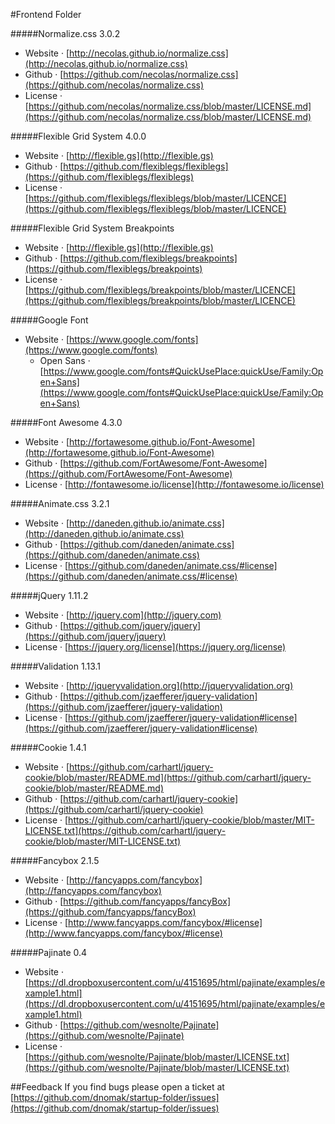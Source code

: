 #Frontend Folder

#####Normalize.css 3.0.2
- Website · [http://necolas.github.io/normalize.css](http://necolas.github.io/normalize.css)
- Github · [https://github.com/necolas/normalize.css](https://github.com/necolas/normalize.css)
- License · [https://github.com/necolas/normalize.css/blob/master/LICENSE.md](https://github.com/necolas/normalize.css/blob/master/LICENSE.md)

#####Flexible Grid System 4.0.0
- Website · [http://flexible.gs](http://flexible.gs)
- Github · [https://github.com/flexiblegs/flexiblegs](https://github.com/flexiblegs/flexiblegs)
- License · [https://github.com/flexiblegs/flexiblegs/blob/master/LICENCE](https://github.com/flexiblegs/flexiblegs/blob/master/LICENCE)

#####Flexible Grid System Breakpoints
- Website · [http://flexible.gs](http://flexible.gs)
- Github · [https://github.com/flexiblegs/breakpoints](https://github.com/flexiblegs/breakpoints)
- License · [https://github.com/flexiblegs/breakpoints/blob/master/LICENCE](https://github.com/flexiblegs/breakpoints/blob/master/LICENCE)

#####Google Font
- Website · [https://www.google.com/fonts](https://www.google.com/fonts)
  - Open Sans · [https://www.google.com/fonts#QuickUsePlace:quickUse/Family:Open+Sans](https://www.google.com/fonts#QuickUsePlace:quickUse/Family:Open+Sans)

#####Font Awesome 4.3.0
- Website · [http://fortawesome.github.io/Font-Awesome](http://fortawesome.github.io/Font-Awesome)
- Github · [https://github.com/FortAwesome/Font-Awesome](https://github.com/FortAwesome/Font-Awesome)
- License · [http://fontawesome.io/license](http://fontawesome.io/license)

#####Animate.css 3.2.1
- Website · [http://daneden.github.io/animate.css](http://daneden.github.io/animate.css)
- Github · [https://github.com/daneden/animate.css](https://github.com/daneden/animate.css)
- License · [https://github.com/daneden/animate.css/#license](https://github.com/daneden/animate.css/#license)

#####jQuery 1.11.2
- Website · [http://jquery.com](http://jquery.com)
- Github · [https://github.com/jquery/jquery](https://github.com/jquery/jquery)
- License · [https://jquery.org/license](https://jquery.org/license)

#####Validation 1.13.1
- Website · [http://jqueryvalidation.org](http://jqueryvalidation.org)
- Github · [https://github.com/jzaefferer/jquery-validation](https://github.com/jzaefferer/jquery-validation)
- License · [https://github.com/jzaefferer/jquery-validation#license](https://github.com/jzaefferer/jquery-validation#license)

#####Cookie 1.4.1
- Website · [https://github.com/carhartl/jquery-cookie/blob/master/README.md](https://github.com/carhartl/jquery-cookie/blob/master/README.md)
- Github · [https://github.com/carhartl/jquery-cookie](https://github.com/carhartl/jquery-cookie)
- License · [https://github.com/carhartl/jquery-cookie/blob/master/MIT-LICENSE.txt](https://github.com/carhartl/jquery-cookie/blob/master/MIT-LICENSE.txt)

#####Fancybox 2.1.5
- Website · [http://fancyapps.com/fancybox](http://fancyapps.com/fancybox)
- Github · [https://github.com/fancyapps/fancyBox](https://github.com/fancyapps/fancyBox)
- License · [http://www.fancyapps.com/fancybox/#license](http://www.fancyapps.com/fancybox/#license)

#####Pajinate 0.4
- Website · [https://dl.dropboxusercontent.com/u/4151695/html/pajinate/examples/example1.html](https://dl.dropboxusercontent.com/u/4151695/html/pajinate/examples/example1.html)
- Github · [https://github.com/wesnolte/Pajinate](https://github.com/wesnolte/Pajinate)
- License · [https://github.com/wesnolte/Pajinate/blob/master/LICENSE.txt](https://github.com/wesnolte/Pajinate/blob/master/LICENSE.txt)

##Feedback
If you find bugs please open a ticket at [https://github.com/dnomak/startup-folder/issues](https://github.com/dnomak/startup-folder/issues)
